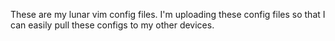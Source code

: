 These are my lunar vim config files. I'm uploading these config files so that I can easily pull these configs to my other devices.
